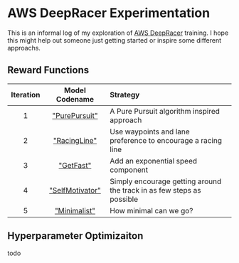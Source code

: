 # AWS DeepRacer Experimentation

This is an informal log of my exploration of [AWS DeepRacer](https://aws.amazon.com/deepracer/) training.  I hope this might help out someone just getting started or inspire some different approachs.

## Reward Functions

|Iteration|Model Codename|Strategy| 
| :---: |:---:|:-----|
|1|["PurePursuit"](./iterations/v1-PurePursuit.md)|A Pure Pursuit algorithm inspired approach|
|2|["RacingLine"](./iterations/v2-RacingLine.md)|Use waypoints and lane preference to encourage a racing line|
|3|["GetFast"](./iterations/v3-GetFast.md)|Add an exponential speed component|
|4|["SelfMotivator"](./iterations/v4-SelfMotivator.md)|Simply encourage getting around the track in as few steps as possible|
|5|["Minimalist"](./iterations/v4-SelfMotivator.md)|How minimal can we go?|

## Hyperparameter Optimizaiton
todo